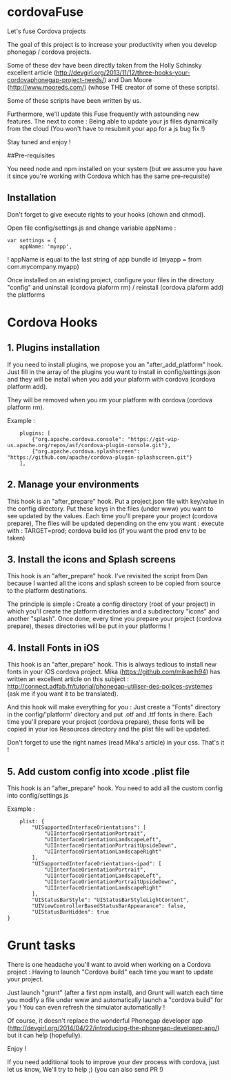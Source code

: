 cordovaFuse
===========

Let's fuse Cordova projects

The goal of this project is to increase your productivity when you develop phonegap / cordova projects.

Some of these dev have been directly taken from the Holly Schinsky excellent article (http://devgirl.org/2013/11/12/three-hooks-your-cordovaphonegap-project-needs/) and 
Dan Moore (http://www.mooreds.com/) (whose THE creator of some of these scripts).

Some of these scripts have been written by us.

Furthermore, we'll update this Fuse frequently with astounding new features. 
The next to come : Being able to update your js files dynamically from the cloud (You won't have to resubmit your app for a js bug fix !)

Stay tuned and enjoy !

##Pre-requisites

You need node and npm installed on your system (but we assume you have it since you're working with Cordova which has the same pre-requisite)

## Installation

Don't forget to give execute rights to your hooks (chown and chmod).

Open file config/settings.js and change variable appName :
```
var settings = {
	appName: 'myapp',
```
! appName is equal to the last string of app bundle id (myapp = from com.mycompany.myapp)

Once installed on an existing project, configure your files in the directory "config" and uninstall (cordova plaform rm) / reinstall (cordova plaform add) the platforms 
# Cordova Hooks
## 1. Plugins installation
If you need to install plugins, we propose you an "after_add_platform" hook. Just fill in the array of the plugins you want to install in config/settings.json and 
they will be install when you add your plaform with cordova (cordova platform add).

They will be removed when you rm your platform with cordova (cordova platform rm).

Example :
```
	plugins: [
    	{"org.apache.cordova.console": "https://git-wip-us.apache.org/repos/asf/cordova-plugin-console.git"},
    	{"org.apache.cordova.splashscreen": "https://github.com/apache/cordova-plugin-splashscreen.git"}
	],
```


## 2. Manage your environments
This hook is an "after_prepare" hook.
Put a project.json file with key/value in the config directory. Put these keys in the files (under www) you want to see updated by the values.
Each time you'll prepare your project (cordova prepare), The files will be updated depending on the env you want :
execute with : TARGET=prod; cordova build ios (if you want the prod env to be taken)
 
## 3. Install the icons and Splash screens
This hook is an "after_prepare" hook.
I've revisited the script from Dan because I wanted all the icons and splash screen to be copied from source to the platform destinations.

The principle is simple : Create a config directory (root of your project) in which you'll create the platform directories and a subdirectory "icons" and another "splash".
Once done, every time you prepare your project (cordova prepare), theses directories will be put in your platforms !

## 4. Install Fonts in iOS
This hook is an "after_prepare" hook.
This is always tedious to install new fonts in your iOS cordova project. Mika (https://github.com/mikaelh94) has written an excellent article on this subject :
http://connect.adfab.fr/tutorial/phonegap-utiliser-des-polices-systemes (ask me if you want it to be translated).

And this hook will make everything for you : Just create a "Fonts" directory in the config/'platform' directory and put .otf and .ttf fonts in there.
Each time you'll prepare your project (cordova prepare), these fonts will be copied in your ios Resources directory and the plist file will be updated.

Don't forget to use the right names (read Mika's article) in your css. That's it !

## 5. Add custom config into xcode .plist file
This hook is an "after_prepare" hook.
You need to add all the custom config into config/settings.js

Example :
```
	plist: {
		"UISupportedInterfaceOrientations": [
			"UIInterfaceOrientationPortrait",
			"UIInterfaceOrientationLandscapeLeft",
			"UIInterfaceOrientationPortraitUpsideDown",
			"UIInterfaceOrientationLandscapeRight"
		],
		"UISupportedInterfaceOrientations~ipad": [
  			"UIInterfaceOrientationPortrait",
			"UIInterfaceOrientationLandscapeLeft",
			"UIInterfaceOrientationPortraitUpsideDown",
			"UIInterfaceOrientationLandscapeRight"
		],
		"UIStatusBarStyle": "UIStatusBarStyleLightContent",
		"UIViewControllerBasedStatusBarAppearance": false,
		"UIStatusBarHidden": true
}
```

# Grunt tasks
There is one headache you'll want to avoid when working on a Cordova project : Having to launch "Cordova build" each time you want to update your project.

Just launch "grunt" (after a first npm install), and Grunt will watch each time you modify a file under www and automatically launch a "cordova build" for you !
You can even refresh the simulator automatically !

Of course, it doesn't replace the wonderful Phonegap developer app (http://devgirl.org/2014/04/22/introducing-the-phonegap-developer-app/) but it can help (hopefully).

Enjoy !

If you need additional tools to improve your dev process with cordova, just let us know, We'll try to help ;) (you can also send PR !)

